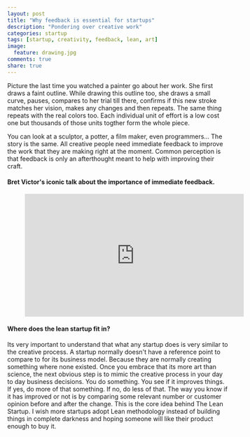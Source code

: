 ```yaml
---
layout: post
title: "Why feedback is essential for startups"
description: "Pondering over creative work"
categories: startup
tags: [startup, creativity, feedback, lean, art]
image:
  feature: drawing.jpg
comments: true
share: true
---
```


Picture the last time you watched a painter go about her work. She first draws a faint outline. While drawing this outline too, she draws a small curve, pauses, compares to her trial till there, confirms if this new stroke matches her vision, makes any changes and then repeats. The same thing repeats with the real colors too. Each individual unit of effort is a low cost one but thousands of those units togther form the whole piece.

You can look at a sculptor, a potter, a film maker, even programmers... The story is the same. All creative people need immediate feedback to improve the work that they are making right at the moment. Common perception is that feedback is only an afterthought meant to help with improving their craft. 

#### Bret Victor's iconic talk about the importance of immediate feedback. 

<figure>
<iframe src="https://player.vimeo.com/video/36579366" width="500" height="281" frameborder="0" webkitallowfullscreen mozallowfullscreen allowfullscreen></iframe>
</figure>

#### Where does the lean startup fit in?

Its very important to understand that what any startup does is very similar to the creative process. A startup normally doesn't have a reference point to compare to for its business model. Because they are normally creating something where none existed. Once you embrace that its more art than science, the next obvious step is to mimic the creative process in your day to day business decisions. You do something. You see if it improves things. If yes, do more of that something. If no, do less of that. The way you know if it has improved or not is by comparing some relevant number or customer opinion before and after the change. This is the core idea behind The Lean Startup. I wish more startups adopt Lean methodology instead of building things in complete darkness and hoping someone will like their product enough to buy it.
